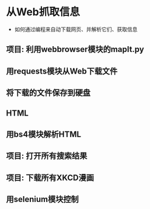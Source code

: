# 从Web抓取信息
- 如何通过编程来自动下载网页、并解析它们、获取信息
## 项目: 利用webbrowser模块的mapIt.py
## 用requests模块从Web下载文件
## 将下载的文件保存到硬盘
## HTML
## 用bs4模块解析HTML
## 项目: 打开所有搜索结果
## 项目: 下载所有XKCD漫画
## 用selenium模块控制